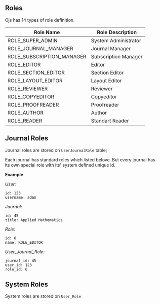 Roles
-----

Ojs has 14 types of role definition.


| Role Name 					| Role Description          |
|-------------------------------|-------------------------------------------|
| ROLE_SUPER_ADMIN				| System Administrator      |
| ROLE_JOURNAL_MANAGER                          | Journal Manager           |
| ROLE_SUBSCRIPTION_MANAGER                     | Subscription Manager      |
| ROLE_EDITOR 				 	| Editor                    |
| ROLE_SECTION_EDITOR                           | Section Editor            |
| ROLE_LAYOUT_EDITOR                            | Layout Editor             |
| ROLE_REVIEWER				 	| Reviewer                  |
| ROLE_COPYEDITOR 			 	| Copyeditor                |
| ROLE_PROOFREADER			 	| Proofreader               |
| ROLE_AUTHOR 				 	| Author                    |
| ROLE_READER 				 	| Standart Reader           |


Journal Roles
-------------

Journal roles are stored on `UserJournalRole` table;

Each journal has standard roles which listed belove. But every journal has its own special role with its' system defined unique id.

**Example**

*User:*

    id: 123
    username: adam

*Journal:* 

    id: 45
    title: Applied Mathematics

*Role:*

    id: 6
    name: ROLE_EDITOR


*User_Journal_Role:*

    journal_id: 45
    user_id: 123
    role_id: 6 



System Roles
------------

System roles are stored on `User_Role`



